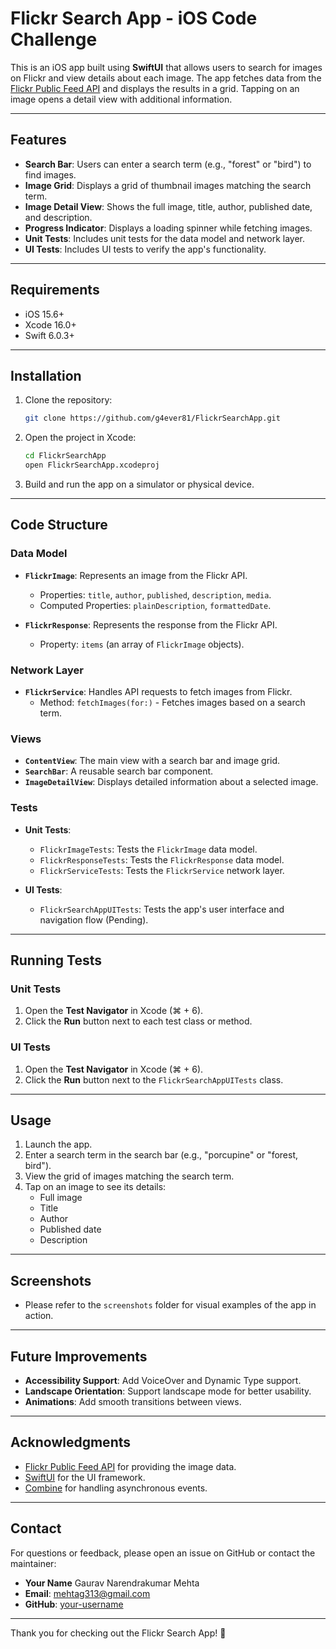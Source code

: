 # Flickr Search App - iOS Code Challenge

This is an iOS app built using **SwiftUI** that allows users to search for images on Flickr and view details about each image. The app fetches data from the [Flickr Public Feed API](https://www.flickr.com/services/feeds/docs/photos_public/) and displays the results in a grid. Tapping on an image opens a detail view with additional information.

---

## Features

- **Search Bar**: Users can enter a search term (e.g., "forest" or "bird") to find images.
- **Image Grid**: Displays a grid of thumbnail images matching the search term.
- **Image Detail View**: Shows the full image, title, author, published date, and description.
- **Progress Indicator**: Displays a loading spinner while fetching images.
- **Unit Tests**: Includes unit tests for the data model and network layer.
- **UI Tests**: Includes UI tests to verify the app's functionality.

---

## Requirements

- iOS 15.6+
- Xcode 16.0+
- Swift 6.0.3+

---

## Installation

1. Clone the repository:
   ```bash
   git clone https://github.com/g4ever81/FlickrSearchApp.git
   ```
2. Open the project in Xcode:
   ```bash
   cd FlickrSearchApp
   open FlickrSearchApp.xcodeproj
   ```
3. Build and run the app on a simulator or physical device.

---

## Code Structure

### Data Model
- **`FlickrImage`**: Represents an image from the Flickr API.
  - Properties: `title`, `author`, `published`, `description`, `media`.
  - Computed Properties: `plainDescription`, `formattedDate`.

- **`FlickrResponse`**: Represents the response from the Flickr API.
  - Property: `items` (an array of `FlickrImage` objects).

### Network Layer
- **`FlickrService`**: Handles API requests to fetch images from Flickr.
  - Method: `fetchImages(for:)` - Fetches images based on a search term.

### Views
- **`ContentView`**: The main view with a search bar and image grid.
- **`SearchBar`**: A reusable search bar component.
- **`ImageDetailView`**: Displays detailed information about a selected image.

### Tests
- **Unit Tests**:
  - `FlickrImageTests`: Tests the `FlickrImage` data model.
  - `FlickrResponseTests`: Tests the `FlickrResponse` data model.
  - `FlickrServiceTests`: Tests the `FlickrService` network layer.

- **UI Tests**:
  - `FlickrSearchAppUITests`: Tests the app's user interface and navigation flow (Pending).

---

## Running Tests

### Unit Tests
1. Open the **Test Navigator** in Xcode (⌘ + 6).
2. Click the **Run** button next to each test class or method.

### UI Tests
1. Open the **Test Navigator** in Xcode (⌘ + 6).
2. Click the **Run** button next to the `FlickrSearchAppUITests` class.

---

## Usage

1. Launch the app.
2. Enter a search term in the search bar (e.g., "porcupine" or "forest, bird").
3. View the grid of images matching the search term.
4. Tap on an image to see its details:
   - Full image
   - Title
   - Author
   - Published date
   - Description

---

## Screenshots

- Please refer to the `screenshots` folder for visual examples of the app in action.

---

## Future Improvements

- **Accessibility Support**: Add VoiceOver and Dynamic Type support.
- **Landscape Orientation**: Support landscape mode for better usability.
- **Animations**: Add smooth transitions between views.

---

## Acknowledgments

- [Flickr Public Feed API](https://www.flickr.com/services/feeds/docs/photos_public/) for providing the image data.
- [SwiftUI](https://developer.apple.com/documentation/swiftui/) for the UI framework.
- [Combine](https://developer.apple.com/documentation/combine/) for handling asynchronous events.

---

## Contact

For questions or feedback, please open an issue on GitHub or contact the maintainer:

- **Your Name** Gaurav Narendrakumar Mehta
- **Email**: mehtag313@gmail.com
- **GitHub**: [your-username](https://github.com/g4ever81)

---

Thank you for checking out the Flickr Search App! 🚀
